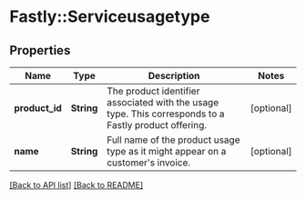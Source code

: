 # Fastly::Serviceusagetype

## Properties

| Name | Type | Description | Notes |
| ---- | ---- | ----------- | ----- |
| **product_id** | **String** | The product identifier associated with the usage type. This corresponds to a Fastly product offering. | [optional] |
| **name** | **String** | Full name of the product usage type as it might appear on a customer&#39;s invoice. | [optional] |

[[Back to API list]](../../README.md#endpoints) [[Back to README]](../../README.md)

